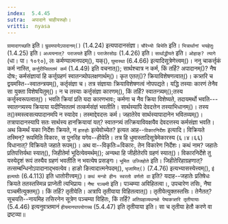 ```yaml
---
index:  5.4.45
sutra:  अपादाने चाहीयरूहोः।
vritti:  nyasa
---
```


`ग्रामादागच्छति` इति। `घ्रुवमपायेऽपादानम्()` (1.4.24) इत्यपादानसंज्ञा। `चौरेभ्यो बिभेति` इति। `भित्रार्थानां भयहेतुः` (1.4.25) इति। `अध्ययनात्? पराजयते` इति। `पराजेरसोढः` (1.4.26) इति। 
`सार्थाद्धीयते` इति। `ओहाक्? त्यागे` (धा। पा। १०९०), लः कर्मण्यात्मनपदम्(), यक्(), `घुमास्था` (6.4.66) इत्यादिसूत्रेणेत्त्वम्()। ननु चाकर्त्तृकं कर्म नास्ति, `कर्त्तुरीप्सिततमं कर्म` (1.4.49) इति वचनात्(); सार्थश्चात्र न कर्म, किं तर्हि? अपादानम्()? नैष दोषः; कर्मसंज्ञायां हि कर्त्तृग्रहणं स्वातन्त्र्योपलक्षणार्थम्()। कृत एतत्()? क्रियाविशेषणत्वात्()। कत्र्तरि च द्वयमस्ति--स्वातन्त्रयम्(), कर्तृसंज्ञा च। तत्र संज्ञायाः क्रियाविशेषणत्वं नोपपद्यते। यद्धि तस्याः कारणं तेनैव सा युक्ता विशेषयितुम्()। न च तस्याः कर्त्तृसंज्ञा कारणम्(), किं तर्हि? स्वातन्त्र्यम्();तस्य कर्त्तृस्वरूपत्वात्()। भवति क्रियां प्रति यदा कारणभावः; कर्मणा च नैव क्रिया विशेष्यते, तदायमर्थो भवति---स्वातन्त्र्यस्य क्रियाया यदीप्सिततमं तत्कर्मसंज्ञं भवतीति। सार्थस्यापि देवदत्तेन तस्याभिधानम्()। तस्य त()स्मस्त्वसत्यपादानमपि न स्यादेव। तस्माद्देवदत्तः कर्म। जहातेरेव सार्थस्यापादानेन भवितव्यम्()। तत्रापादानस्यापि सतः सार्थस्य हानक्रियायां यत्? स्वातन्त्र्यं तत्क्रियाविवक्षयैव देवदत्तस्य कर्मसंज्ञा भवति। 
अथ किमर्थं यका निर्देशः क्रियते, न `हारुहोः` इत्येवोच्येत? इत्यत आह--`विकारनिर्देशः` इत्यादि। विक्रियते तस्मिन्? रूपमिति विकारः, स पुनरिह यगेव--हीयेति। तत्र हि धुमास्तादिसूत्रेमेकारस्य (६।४।६६) विधानात्? विक्रियते जहाते रूपम्()। अथ वा--विकृतिः=विकारः, तेन विकारेण निर्देशः। कथं नाम? जहातेः प्रतिपत्तिर्यथा स्यात्(), जिहीतेर्मा भूदित्येवमर्थम्(); अन्यथा हि जीहीतेरपि ग्रहणं स्यात्()। विकारनिर्देशे तु यस्येदृशं रूपं तस्यैव ग्रहणं भवतीति न भवत्येष प्रसङ्गः। `भूमित उज्जिहोते` इति। जिहीतेरिहाग्रहणात्? तत्सम्बन्धिनोऽपादानाद्भवत्येव। हाङो ङित्वादात्मनेपदम्(), `भृजामित्()` (7.4.76) इत्यभ्यासस्येत्त्वम्(), `ई हल्यघोः` (6.4.113) इति धातोरीत्त्वम्()। 
`कथं मन्त्रो हीनः स्वरतो वर्णतो वा` इति? यदाह--जहातेः प्रतिषेधः क्रियते ततस्तस्मिन्न प्राप्नेती त्यभिप्रायः। `नैषा पञ्चमी` इति। पञ्चम्या अविहितत्वा।, उपचारेण तसिः, नैषा पञ्चमीत्युक्तम्()। किं तर्हि? तृतीयेति। अत्रापि तृतीयाया विहितत्वात्()। तृतीयेत्युक्तस्तसिः। तेनैतत्? सूचयति--नायमिह तसिरनेन सूत्रेण पञ्चम्या विहितः, किं तर्हि? `अतिग्रहाव्यथनक्षे पेष्वकत्र्तरि तृतीयायाः` (5.4.46) इत्यनुवत्र्तमानं `हीयमानपापयोगच्च` (5.4.47) इति तृतीयाया इति। सा च तृतीया हेतौ करणे वा द्रष्टव्या॥
